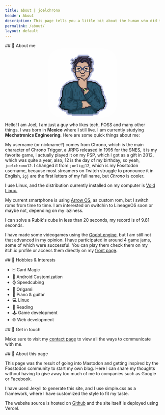 ```yaml
---
title: about | joelchrono
header: About
description: This page tells you a little bit about the human who did this, and some extra info about this site.
permalink: /about/
layout: default
---
```

<article markdown="1">
## 👤 About me 

<img src="/assets/img/pfp2.png" alt="My profile pic" class="img" style="display: block; border-radius:20%;margin-left: auto; margin-right: auto; width: 45%; opacity:.95"> 

Hello! I am Joel, I am just a guy who likes tech, FOSS and many other things. I was born in **Mexico** where I still live. I am currently studying **Mechatronics Engineering**. Here are some quick things about me:

My username (or nickname?) comes from Chrono, which is the main character of Chrono Trigger, a JRPG released in 1995 for the SNES, it is my favorite game, I actually played it on my PSP, which I got as a gift in 2012, which was quite a year, also, 12 is the day of my birthday, so yeah, `joelchrono12`. I changed it from `joeligj12`, which is my Fosstodon username, because most streamers on Twitch struggle to pronounce it in English, `igj` are the first letters of my full name, but *Chrono* is cooler.

I use Linux, and the distribution currently installed on my computer is [Void Linux.](https://voidlinux.org) 

My current smartphone is using [Arrow OS](https://arrowos.net/), as custom rom, but I switch roms from time to time. I am interested on switchin to LineageOS soon or maybe not, depending on my laziness.

I can solve a Rubik's cube in less than 20 seconds, my record is of 9.81 seconds.

I have made some videogames using the [Godot engine](https://godotengine.org), but I am still not that advanced in my opinion. I have participated in around 4 game jams, some of which were successful. You can play them check them on my itch.io profile or access them directly on my [front page](/). 

</article>

<article markdown="1">
## 🍿 Hobbies & Interests 

* 🃏 Card Magic 
* 📱 Android Customization 
* ⌚ Speedcubing
* 📃 Origami 
* 🎹 Piano & guitar 
* 💻 Linux 
* 📖 Reading 
* 🕹️ Game development
* 🌐 Web development 
</article>

<article markdown="1">
## 💬 Get in touch

 Make sure to visit my [contact page](/contact/) to view all the ways to communicate with me.
</article>

<article markdown="1" >
## 📰 About this page

This page was the result of going into Mastodon and getting inspired by the Fosstodon community to start my own blog. Here I can share my thoughts without having to give away too much of me to companies such as Google or Facebook.

I have used Jekyll to generate this site, and I use simple.css as a framework, where I have customized the style to fit my taste.

The website source is hosted on [Github](https://github.com/joelchrono12/jekyll-site-test.css) and the site itself is deployed using Vercel.
</article>
